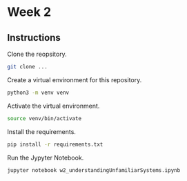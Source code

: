# Week 2

## Instructions

Clone the reopsitory.

```bash
git clone ...
```

Create a virtual environment for this repository.

```bash
python3 -m venv venv
```

Activate the virtual environment.

```bash
source venv/bin/activate
```

Install the requirements.

```bash
pip install -r requirements.txt
```

Run the Jypyter Notebook.

```bash
jupyter notebook w2_understandingUnfamiliarSystems.ipynb
```
